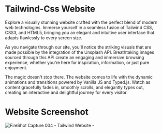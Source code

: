 # Tailwind-Css Website

Explore a visually stunning website crafted with the perfect blend of modern web technologies. Immerse yourself in a seamless fusion of Tailwind CSS, CSS3, and HTML5, bringing you an elegant and intuitive user interface that adapts flawlessly to every screen size.

As you navigate through our site, you'll notice the striking visuals that are made possible by the integration of the Unsplash API. Breathtaking images sourced through this API create an engaging and immersive browsing experience, whether you're here for inspiration, information, or just pure enjoyment.

The magic doesn't stop there. The website comes to life with the dynamic animations and transitions powered by Vanilla JS and Typed.js. Watch as content gracefully fades in, smoothly scrolls, and elegantly types out, creating an interactive and delightful journey for every visitor.

# Website Screenshot

![FireShot Capture 004 - Tailwind Website - ](https://github.com/arpitgoswami/websites/assets/71710858/ffdf7c2d-90ae-4e40-965d-2b076bbd3a4f)
